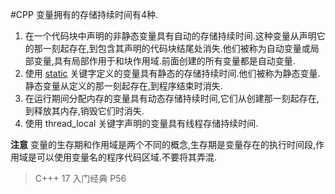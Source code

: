 #CPP 
变量拥有的存储持续时间有4种.
1. 在一个代码块中声明的非静态变量具有自动的存储持续时间.这种变量从声明它的那一刻起存在,到包含其声明的代码块结尾处消失.他们被称为自动变量或局部变量,具有局部作用于和块作用域.前面创建的所有变量都是自动变量.
2. 使用 [static](Scatter/static.md) 关键字定义的变量具有静态的存储持续时间.他们被称为静态变量.静态变量从定义的那一刻起存在,到程序结束时消失.
3. 在运行期间分配内存的变量具有动态存储持续时间,它们从创建那一刻起存在,到释放其内存,销毁它们时消失.
4. 使用 thread_local 关键字声明的变量具有线程存储持续时间.

**注意**
变量的生存期和作用域是两个不同的概念,生存期是变量存在的执行时间段,作用域是可以使用变量名的程序代码区域.不要将其弄混.

> C+++ 17 入门经典 P56
